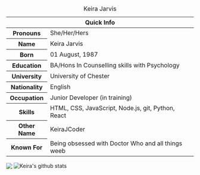 <table>
<caption>Keira Jarvis</caption>
<thead>
<tr>
<th colspan="2">Quick Info</th>
</tr>
</thead>
<tbody>
 <tr><th scope='row'>Pronouns</th><td>She/Her/Hers</td></tr>
 <tr><th scope='row'>Name</th><td>Keira Jarvis</td></tr>
<tr><th scope='row'>Born</th><td><time datetime="2002-01-11 08:00">01 August, 1987</time></td></tr>
<tr><th scope='row'>Education</th><td>BA/Hons In Counselling skills with Psychology</td></tr>
<tr><th scope='row'>University</th><td>University of Chester</td></tr>
<tr><th scope='row'>Nationality</th><td>English</td></tr>
<tr><th scope='row'>Occupation</th><td>Junior Developer (in training)</td></tr>
<tr><th scope='row'>Skills</th><td>HTML, CSS, JavaScript, Node.js, git, Python, React</td></tr>
<tr><th scope='row'>Other Name</th><td>KeiraJCoder</td></tr>
 <tr><th scope='row'>Known For</th><td>Being obsessed with Doctor Who and all things weeb</td></tr>
 </tbody>
</table>


<img align="center" src="https://github-readme-stats.vercel.app/api/top-langs/?username=KeiraJCoding&layout=compact&theme=radical" />
<img align="center" src="https://github-readme-stats.vercel.app/api?username=KeiraJCoding&show_icons=true&include_all_commits=true&theme=radical" alt="Keira's github stats" />
